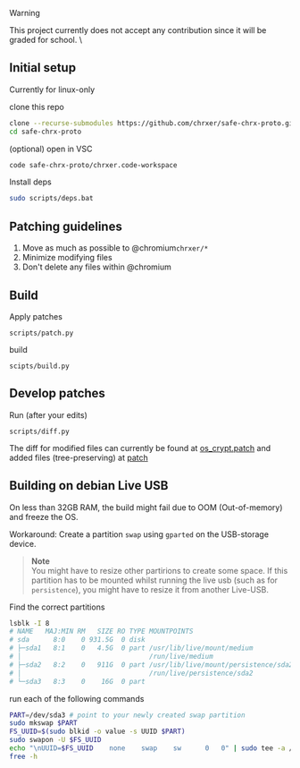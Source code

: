 
> [!WARNING]  
> This project currently does not accept any contribution since it will be graded for school. \

## Initial setup
Currently for linux-only

clone this repo
```bash
clone --recurse-submodules https://github.com/chrxer/safe-chrx-proto.git
cd safe-chrx-proto
```

(optional) open in VSC
```bash
code safe-chrx-proto/chrxer.code-workspace
```

Install deps
```bash
sudo scripts/deps.bat
```

## Patching guidelines
1. Move as much as possible to @chromium`chrxer/*`
2. Minimize modifying files
3. Don't delete any files within @chromium

## Build
Apply patches
```
scripts/patch.py
```
build
```
scipts/build.py
```

## Develop patches
Run (after your edits)
```
scripts/diff.py
```

The diff for modified files can currently be found at [os_crypt.patch](os_crypt.patch) and added files (tree-preserving) at [patch](patch/)

## Building on debian Live USB
On less than 32GB RAM, the build might fail due to OOM (Out-of-memory) and freeze the OS.

Workaround: Create a partition `swap` using `gparted` on the USB-storage device.

> **Note** \
> You might have to resize other partirions to create some space. If this partition has to be mounted whilst running the live usb (such as for `persistence`), you might have to resize it from another Live-USB.

Find the correct partitions
```bash
lsblk -I 8
# NAME   MAJ:MIN RM   SIZE RO TYPE MOUNTPOINTS
# sda      8:0    0 931.5G  0 disk 
# ├─sda1   8:1    0   4.5G  0 part /usr/lib/live/mount/medium
# │                                /run/live/medium
# ├─sda2   8:2    0   911G  0 part /usr/lib/live/mount/persistence/sda2
# │                                /run/live/persistence/sda2
# └─sda3   8:3    0    16G  0 part 
```

run each of the following commands
```bash
PART=/dev/sda3 # point to your newly created swap partition
sudo mkswap $PART
FS_UUID=$(sudo blkid -o value -s UUID $PART)
sudo swapon -U $FS_UUID
echo "\nUUID=$FS_UUID    none    swap    sw      0   0" | sudo tee -a /etc/fstab
free -h
```

